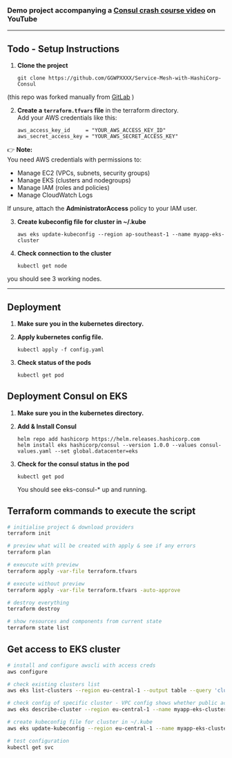 ### Demo project accompanying a [Consul crash course video](https://www.youtube.com/watch?v=s3I1kKKfjtQ) on YouTube

---

## Todo - Setup Instructions

1. **Clone the project**

   ```
   git clone https://github.com/GGWPXXXX/Service-Mesh-with-HashiCorp-Consul
   ```

(this repo was forked manually from [GitLab](https://gitlab.com/twn-youtube/consul-crash-course) )

2. **Create a `terraform.tfvars` file** in the terraform directory.  
   Add your AWS credentials like this:

   ```hcl
   aws_access_key_id     = "YOUR_AWS_ACCESS_KEY_ID"
   aws_secret_access_key = "YOUR_AWS_SECRET_ACCESS_KEY"
   ```

👉 **Note:**  
You need AWS credentials with permissions to:

- Manage EC2 (VPCs, subnets, security groups)
- Manage EKS (clusters and nodegroups)
- Manage IAM (roles and policies)
- Manage CloudWatch Logs

If unsure, attach the **AdministratorAccess** policy to your IAM user.

3.  **Create kubeconfig file for cluster in ~/.kube**

    ```
    aws eks update-kubeconfig --region ap-southeast-1 --name myapp-eks-cluster
    ```

4.  **Check connection to the cluster**

    ```
    kubectl get node
    ```

you should see 3 working nodes.

---

## Deployment

1. **Make sure you in the kubernetes directory.**
2. **Apply kubernetes config file.**

   ```
   kubectl apply -f config.yaml
   ```

3. **Check status of the pods**

   ```
   kubectl get pod
   ```

## Deployment Consul on EKS

1. **Make sure you in the kubernetes directory.**

2. **Add & Install Consul**
   ```
   helm repo add hashicorp https://helm.releases.hashicorp.com
   helm install eks hashicorp/consul --version 1.0.0 --values consul-values.yaml --set global.datacenter=eks
   ```
3. **Check for the consul status in the pod**
   ```
   kubectl get pod
   ```
   You should see eks-consul-\* up and running.

## Terraform commands to execute the script

```sh
# initialise project & download providers
terraform init

# preview what will be created with apply & see if any errors
terraform plan

# exeucute with preview
terraform apply -var-file terraform.tfvars

# execute without preview
terraform apply -var-file terraform.tfvars -auto-approve

# destroy everything
terraform destroy

# show resources and components from current state
terraform state list
```

## Get access to EKS cluster

```sh
# install and configure awscli with access creds
aws configure

# check existing clusters list
aws eks list-clusters --region eu-central-1 --output table --query 'clusters'

# check config of specific cluster - VPC config shows whether public access enabled on cluster API endpoint
aws eks describe-cluster --region eu-central-1 --name myapp-eks-cluster --query 'cluster.resourcesVpcConfig'

# create kubeconfig file for cluster in ~/.kube
aws eks update-kubeconfig --region eu-central-1 --name myapp-eks-cluster

# test configuration
kubectl get svc
```
